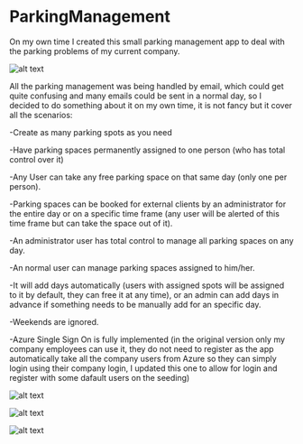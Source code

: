 # ParkingManagement

On my own time I created this small parking management app to deal with the parking problems of my current company.

![alt text](https://01ob3q.db.files.1drv.com/y4mK8ytYuhPLNwTnjcyaRnVC0m6nsUb9JKu1h3pDtOuOjGwc9xCKbjQ-j4QuObJJJ7huVcWWlICHXadkL2dliJz_PV5nVhZwM7JT87fCbSEiidypvovuw6u8Dgo29zC-MDkPdStAH4AxkDzJxM9SBIPZZSyHyCybnSJhnfIYGQKwyyU1i0CvNQYTh4_73X5z_S4ehNx81NUXMQxPI5lxkwFJg?width=617&height=217&cropmode=none)

All the parking management was being handled by email, which could get quite confusing and many emails could be sent in a normal day, so I decided to do something about it on my own time, it is not fancy but it cover all the scenarios:

-Create as many parking spots as you need

-Have parking spaces permanently assigned to one person (who has total control over it)

-Any User can take any free parking space on that same day (only one per person).

-Parking spaces can be booked for external clients by an administrator for the entire day or on a specific time frame (any user will be alerted of this time frame but can take the space out of it).

-An administrator user has total control to manage all parking spaces on any day.

-An normal user can manage parking spaces assigned to him/her.

-It will add days automatically (users with assigned spots will be assigned to it by default, they can free it at any time), or an admin can add days in advance if something needs to be manually add for an specific day.

-Weekends are ignored.

-Azure Single Sign On is fully implemented (in the original version only my company employees can use it, they do not need to register as the app automatically take all the company users from Azure so they can simply login using their company login, I updated this one to allow for login and register with some dafault users on the seeding)


![alt text](https://01oc3q.db.files.1drv.com/y4m-VgiJcrXPVVrqRgW-F7sxckFoEuaQGKJAaWXmIpaRMBcCKDywsYvkEc7S32FyA9k0xUD5LCAgM1Gtng1-WePQtDx2dT29nVFnkwfH4_hTQcpPsRglcFGfPKjpM5AxmppYfnyxz1ZcySkT6L5jHwQdudS_ownHQ0v5ZjRrQ1LfiTS9GQ0rdlhhiXwf5Masb_Okm99Xm2cFosys-lHpC8wng?width=534&height=525&cropmode=none)

![alt text](https://01ow3q.db.files.1drv.com/y4mvqyZyDODbBjdIE-8a1yME8vlUHP8v9xEEaiUNSbWcfT_Pze23z3SgTPzAOckyPeWAuR7ghunF3Kze_3p34QsqNsivwOBWAVD5iU8Hr-EFDcYu74XqyzHKA8wik_7o0K7x5Snt1ByntWQgSSChqHmUrWhekFdbKaiYoKSKytCDz1WYzgj12zRhnUFXtfzmADOw0medbjqruZLU562Y-OCQA?width=1283&height=547&cropmode=none)

![alt text](https://01ov3q.db.files.1drv.com/y4mYbAH-df8E6jviVRrwbmIDGpvu6ZMVg2Os8KyGanxiCGfSvMFz8b9iES7mQFM4CS2ou71rec25okjjxEWsSn4NI7t5sPvppzp9hj8ObCtWPjPUObbey1nzgw5QqCkhdC_5wv5P3zEBvvDEJxPSNhoGNwrSrKI37OTkqwfgz1aWzgHyd6qXY8vJbA-gaxS6y5hGppW9J_Wr649ImW2jwuTiQ?width=1280&height=297&cropmode=none)
